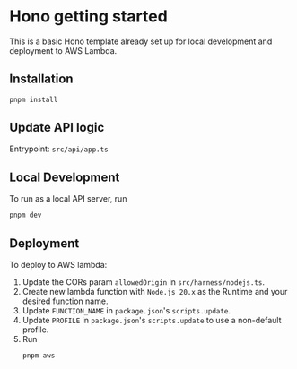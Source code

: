 # Hono getting started

This is a basic Hono template already set up for local development and deployment to AWS Lambda.

## Installation

```bash
pnpm install
```

## Update API logic

Entrypoint: `src/api/app.ts`

## Local Development

To run as a local API server, run

```bash
pnpm dev
```

## Deployment

To deploy to AWS lambda:

1. Update the CORs param `allowedOrigin` in `src/harness/nodejs.ts`.
2. Create new lambda function with `Node.js 20.x` as the Runtime and your desired function name.
3. Update `FUNCTION_NAME` in `package.json`'s `scripts.update`.
4. Update `PROFILE` in `package.json`'s `scripts.update` to use a non-default profile.
5. Run
   ```bash
   pnpm aws
   ```
